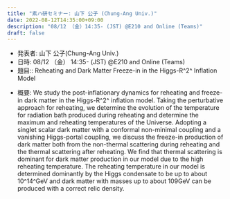 ```yaml
---
title: "素ハ研セミナー: 山下 公子 (Chung-Ang Univ.)"
date: 2022-08-12T14:35:00+09:00
description: "08/12 （金）14:35- (JST) @E210 and Online (Teams)"
draft: false
---
```


- 発表者:
山下 公子(Chung-Ang Univ.)
- 日時: 08/12 （金） 14:35- (JST) @E210 and Online (Teams)
- 題目::
Reheating and Dark Matter Freeze-in in the Higgs-R^2^ Inflation Model

<!--more-->

- 概要:
We study the post-inflationary dynamics for reheating and freeze-in dark matter in the Higgs-R^2^ inflation model. 
Taking the perturbative approach for reheating, we determine the evolution of the temperature for radiation bath produced during reheating and determine the maximum and reheating temperatures of the Universe. 
Adopting a singlet scalar dark matter with a conformal non-minimal coupling and a vanishing Higgs-portal coupling, we discuss the freeze-in production of dark matter both from the non-thermal scattering during reheating and the thermal scattering after reheating. 
We find that thermal scattering is dominant for dark matter production in our model due to the high reheating temperature. 
The reheating temperature in our model is determined dominantly by the Higgs condensate to be up to about 10^14^GeV and dark matter with masses up to about 109GeV can be produced with a correct relic density.